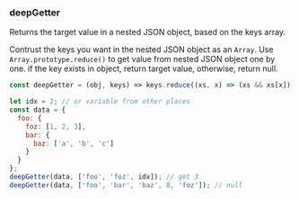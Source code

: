 ### deepGetter

Returns the target value in a nested JSON object, based on the keys array.

Contrust the keys you want in the nested JSON object as an `Array`.
Use `Array.prototype.reduce()` to get value from nested JSON object one by one. if the key exists in object, return target value, otherwise, return null.

```js
const deepGetter = (obj, keys) => keys.reduce((xs, x) => (xs && xs[x]) ? xs[x] : null, obj)
```

```js
let idx = 2; // or variable from other places
const data = {
  foo: {
    foz: [1, 2, 3],
    bar: {
      baz: ['a', 'b', 'c']
    }
  }
};
deepGetter(data, ['foo', 'foz', idx]); // get 3
deepGetter(data, ['foo', 'bar', 'baz', 8, 'foz']); // null
```
